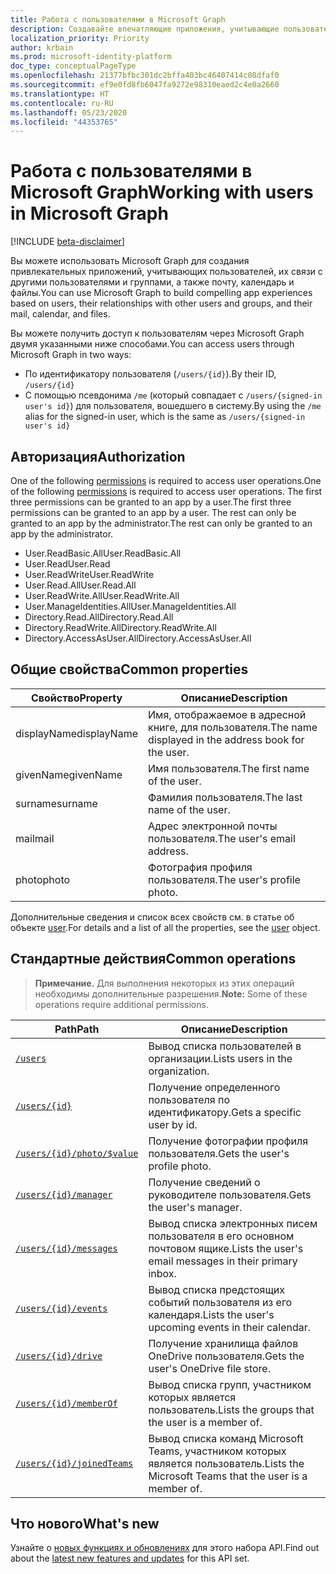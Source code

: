 ```yaml
---
title: Работа с пользователями в Microsoft Graph
description: Создавайте впечатляющие приложения, учитывающие пользователей, их связи с другими пользователями и группами, а также их почту, календарь и файлы.
localization_priority: Priority
author: krbain
ms.prod: microsoft-identity-platform
doc_type: conceptualPageType
ms.openlocfilehash: 21377bfbc301dc2bffa403bc46407414c08dfaf0
ms.sourcegitcommit: ef9e0fd8fb6047fa9272e98310eaed2c4e0a2660
ms.translationtype: HT
ms.contentlocale: ru-RU
ms.lasthandoff: 05/23/2020
ms.locfileid: "44353765"
---
```

# <a name="working-with-users-in-microsoft-graph"></a><span data-ttu-id="5f4cb-103">Работа с пользователями в Microsoft Graph</span><span class="sxs-lookup"><span data-stu-id="5f4cb-103">Working with users in Microsoft Graph</span></span>

[!INCLUDE [beta-disclaimer](../../includes/beta-disclaimer.md)]

<span data-ttu-id="5f4cb-104">Вы можете использовать Microsoft Graph для создания привлекательных приложений, учитывающих пользователей, их связи с другими пользователями и группами, а также почту, календарь и файлы.</span><span class="sxs-lookup"><span data-stu-id="5f4cb-104">You can use Microsoft Graph to build compelling app experiences based on users, their relationships with other users and groups, and their mail, calendar, and files.</span></span>

<span data-ttu-id="5f4cb-105">Вы можете получить доступ к пользователям через Microsoft Graph двумя указанными ниже способами.</span><span class="sxs-lookup"><span data-stu-id="5f4cb-105">You can access users through Microsoft Graph in two ways:</span></span>

- <span data-ttu-id="5f4cb-106">По идентификатору пользователя (`/users/{id}`).</span><span class="sxs-lookup"><span data-stu-id="5f4cb-106">By their ID, `/users/{id}`</span></span>
- <span data-ttu-id="5f4cb-107">С помощью псевдонима `/me` (который совпадает с `/users/{signed-in user's id}`) для пользователя, вошедшего в систему.</span><span class="sxs-lookup"><span data-stu-id="5f4cb-107">By using the `/me` alias for the signed-in user, which is the same as `/users/{signed-in user's id}`</span></span>

## <a name="authorization"></a><span data-ttu-id="5f4cb-108">Авторизация</span><span class="sxs-lookup"><span data-stu-id="5f4cb-108">Authorization</span></span>

<span data-ttu-id="5f4cb-109">One of the following [permissions](https://developer.microsoft.com/graph/docs/authorization/permission_scopes) is required to access user operations.</span><span class="sxs-lookup"><span data-stu-id="5f4cb-109">One of the following [permissions](https://developer.microsoft.com/graph/docs/authorization/permission_scopes) is required to access user operations.</span></span> <span data-ttu-id="5f4cb-110">The first three permissions can be granted to an app by a user.</span><span class="sxs-lookup"><span data-stu-id="5f4cb-110">The first three permissions can be granted to an app by a user.</span></span> <span data-ttu-id="5f4cb-111">The rest can only be granted to an app by the administrator.</span><span class="sxs-lookup"><span data-stu-id="5f4cb-111">The rest can only be granted to an app by the administrator.</span></span>

- <span data-ttu-id="5f4cb-112">User.ReadBasic.All</span><span class="sxs-lookup"><span data-stu-id="5f4cb-112">User.ReadBasic.All</span></span>
- <span data-ttu-id="5f4cb-113">User.Read</span><span class="sxs-lookup"><span data-stu-id="5f4cb-113">User.Read</span></span>
- <span data-ttu-id="5f4cb-114">User.ReadWrite</span><span class="sxs-lookup"><span data-stu-id="5f4cb-114">User.ReadWrite</span></span>
- <span data-ttu-id="5f4cb-115">User.Read.All</span><span class="sxs-lookup"><span data-stu-id="5f4cb-115">User.Read.All</span></span>
- <span data-ttu-id="5f4cb-116">User.ReadWrite.All</span><span class="sxs-lookup"><span data-stu-id="5f4cb-116">User.ReadWrite.All</span></span>
- <span data-ttu-id="5f4cb-117">User.ManageIdentities.All</span><span class="sxs-lookup"><span data-stu-id="5f4cb-117">User.ManageIdentities.All</span></span>
- <span data-ttu-id="5f4cb-118">Directory.Read.All</span><span class="sxs-lookup"><span data-stu-id="5f4cb-118">Directory.Read.All</span></span>
- <span data-ttu-id="5f4cb-119">Directory.ReadWrite.All</span><span class="sxs-lookup"><span data-stu-id="5f4cb-119">Directory.ReadWrite.All</span></span>
- <span data-ttu-id="5f4cb-120">Directory.AccessAsUser.All</span><span class="sxs-lookup"><span data-stu-id="5f4cb-120">Directory.AccessAsUser.All</span></span>

## <a name="common-properties"></a><span data-ttu-id="5f4cb-121">Общие свойства</span><span class="sxs-lookup"><span data-stu-id="5f4cb-121">Common properties</span></span>

| <span data-ttu-id="5f4cb-122">Свойство</span><span class="sxs-lookup"><span data-stu-id="5f4cb-122">Property</span></span> | <span data-ttu-id="5f4cb-123">Описание</span><span class="sxs-lookup"><span data-stu-id="5f4cb-123">Description</span></span> |
|----------|-------------|
| <span data-ttu-id="5f4cb-124">displayName</span><span class="sxs-lookup"><span data-stu-id="5f4cb-124">displayName</span></span> | <span data-ttu-id="5f4cb-125">Имя, отображаемое в адресной книге, для пользователя.</span><span class="sxs-lookup"><span data-stu-id="5f4cb-125">The name displayed in the address book for the user.</span></span>|
|<span data-ttu-id="5f4cb-126">givenName</span><span class="sxs-lookup"><span data-stu-id="5f4cb-126">givenName</span></span>| <span data-ttu-id="5f4cb-127">Имя пользователя.</span><span class="sxs-lookup"><span data-stu-id="5f4cb-127">The first name of the user.</span></span> |
|<span data-ttu-id="5f4cb-128">surname</span><span class="sxs-lookup"><span data-stu-id="5f4cb-128">surname</span></span>| <span data-ttu-id="5f4cb-129">Фамилия пользователя.</span><span class="sxs-lookup"><span data-stu-id="5f4cb-129">The last name of the user.</span></span> |
|<span data-ttu-id="5f4cb-130">mail</span><span class="sxs-lookup"><span data-stu-id="5f4cb-130">mail</span></span>| <span data-ttu-id="5f4cb-131">Адрес электронной почты пользователя.</span><span class="sxs-lookup"><span data-stu-id="5f4cb-131">The user's email address.</span></span> |
|<span data-ttu-id="5f4cb-132">photo</span><span class="sxs-lookup"><span data-stu-id="5f4cb-132">photo</span></span>| <span data-ttu-id="5f4cb-133">Фотография профиля пользователя.</span><span class="sxs-lookup"><span data-stu-id="5f4cb-133">The user's profile photo.</span></span> |

<span data-ttu-id="5f4cb-134">Дополнительные сведения и список всех свойств см. в статье об объекте [user](user.md).</span><span class="sxs-lookup"><span data-stu-id="5f4cb-134">For details and a list of all the properties, see the [user](user.md) object.</span></span>

## <a name="common-operations"></a><span data-ttu-id="5f4cb-135">Стандартные действия</span><span class="sxs-lookup"><span data-stu-id="5f4cb-135">Common operations</span></span>

><span data-ttu-id="5f4cb-136">**Примечание.** Для выполнения некоторых из этих операций необходимы дополнительные разрешения.</span><span class="sxs-lookup"><span data-stu-id="5f4cb-136">**Note:** Some of these operations require additional permissions.</span></span>

| <span data-ttu-id="5f4cb-137">Path</span><span class="sxs-lookup"><span data-stu-id="5f4cb-137">Path</span></span>    | <span data-ttu-id="5f4cb-138">Описание</span><span class="sxs-lookup"><span data-stu-id="5f4cb-138">Description</span></span> |
|---------|-------------|
|[`/users`](../api/user-list.md) | <span data-ttu-id="5f4cb-139">Вывод списка пользователей в организации.</span><span class="sxs-lookup"><span data-stu-id="5f4cb-139">Lists users in the organization.</span></span> |
|[`/users/{id}`](../api/user-get.md) | <span data-ttu-id="5f4cb-140">Получение определенного пользователя по идентификатору.</span><span class="sxs-lookup"><span data-stu-id="5f4cb-140">Gets a specific user by id.</span></span> |
|[`/users/{id}/photo/$value`](../api/profilephoto-get.md)| <span data-ttu-id="5f4cb-141">Получение фотографии профиля пользователя.</span><span class="sxs-lookup"><span data-stu-id="5f4cb-141">Gets the user's profile photo.</span></span> |
|[`/users/{id}/manager`](../api/user-list-manager.md) | <span data-ttu-id="5f4cb-142">Получение сведений о руководителе пользователя.</span><span class="sxs-lookup"><span data-stu-id="5f4cb-142">Gets the user's manager.</span></span> |
|[`/users/{id}/messages`](../api/user-list-messages.md)| <span data-ttu-id="5f4cb-143">Вывод списка электронных писем пользователя в его основном почтовом ящике.</span><span class="sxs-lookup"><span data-stu-id="5f4cb-143">Lists the user's email messages in their primary inbox.</span></span> |
|[`/users/{id}/events`](../api/user-list-events.md) | <span data-ttu-id="5f4cb-144">Вывод списка предстоящих событий пользователя из его календаря.</span><span class="sxs-lookup"><span data-stu-id="5f4cb-144">Lists the user's upcoming events in their calendar.</span></span> |
|[`/users/{id}/drive`](../api/drive-get.md)| <span data-ttu-id="5f4cb-145">Получение хранилища файлов OneDrive пользователя.</span><span class="sxs-lookup"><span data-stu-id="5f4cb-145">Gets the user's OneDrive file store.</span></span> |
|[`/users/{id}/memberOf`](../api/user-list-memberof.md)| <span data-ttu-id="5f4cb-146">Вывод списка групп, участником которых является пользователь.</span><span class="sxs-lookup"><span data-stu-id="5f4cb-146">Lists the groups that the user is a member of.</span></span> |
|[`/users/{id}/joinedTeams`](../api/user-list-joinedteams.md)| <span data-ttu-id="5f4cb-147">Вывод списка команд Microsoft Teams, участником которых является пользователь.</span><span class="sxs-lookup"><span data-stu-id="5f4cb-147">Lists the Microsoft Teams that the user is a member of.</span></span> |

## <a name="whats-new"></a><span data-ttu-id="5f4cb-148">Что нового</span><span class="sxs-lookup"><span data-stu-id="5f4cb-148">What's new</span></span>
<span data-ttu-id="5f4cb-149">Узнайте о [новых функциях и обновлениях](/graph/whats-new-overview) для этого набора API.</span><span class="sxs-lookup"><span data-stu-id="5f4cb-149">Find out about the [latest new features and updates](/graph/whats-new-overview) for this API set.</span></span>
